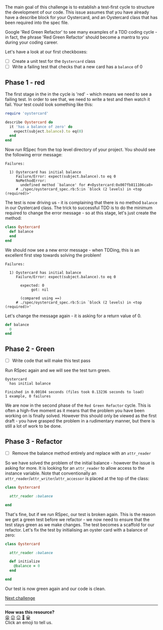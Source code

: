 The main goal of this challenge is to establish a test-first cycle to structure the development of our code. This issue assumes that you have already have a describe block for your Oystercard, and an Oystercard class that has been required into the spec file.

Google 'Red Green Refactor' to see many examples of a TDD coding cycle - in fact, the phrase 'Red Green Refactor' should become a mantra to you during your coding career.

Let's have a look at our first checkboxes:

- [ ] Create a unit test for the `Oystercard` class
- [ ] Write a failing test that checks that a new card has a `balance` of 0

## Phase 1 - red

The first stage in the in the cycle is 'red' - which means we need to see a failing test. In order to see that, we need to write a test and then watch it fail. Your test could look something like this:

``` ruby
require 'oystercard'

describe Oystercard do
  it 'has a balance of zero' do
    expect(subject.balance).to eq(0)
  end
end
```

Now run RSpec from the top level directory of your project. You should see the following error message:
```
Failures:

  1) Oystercard has initial balance
     Failure/Error: expect(subject.balance).to eq 0
     NoMethodError:
       undefined method `balance' for #<Oystercard:0x007fb811106ca8>
     # ./spec/oystercard_spec.rb:5:in `block (2 levels) in <top (required)>'

```

The test is now driving us - it is complaining that there is no method `balance` in our Oystercard class. The trick to successful TDD is to do the minimum required to change the error message - so at this stage, let's just create the method:

``` ruby
class Oystercard
  def balance
  end
end
```

We should now see a new error message - when TDDing, this is an excellent first step towards solving the problem!

```
Failures:

  1) Oystercard has initial balance
     Failure/Error: expect(subject.balance).to eq 0

       expected: 0
            got: nil

       (compared using ==)
     # ./spec/oystercard_spec.rb:5:in `block (2 levels) in <top (required)>'
```

Let's change the message again - it is asking for a return value of 0.

``` ruby
def balance
  0
end
```

## Phase 2 - Green

- [ ] Write code that will make this test pass

Run RSpec again and we will see the test turn green.

```
Oystercard
  has initial balance

Finished in 0.00104 seconds (files took 0.13236 seconds to load)
1 example, 0 failures
```

We are now in the second phase of the `Red Green Refactor` cycle. This is often a high-five moment as it means that the problem you have been working on is finally solved. However this should only be viewed as the first draft - you have grasped the problem in a rudimentary manner, but there is still a lot of work to be done.

## Phase 3 - Refactor

- [ ] Remove the balance method entirely and replace with an `attr_reader`

So we have solved the problem of the initial balance - however the issue is asking for more. It is looking for an `attr_reader` to allow access to the instance variable. Note that conventionally an `attr_reader`/`attr_writer`/`attr_accessor` is placed at the top of the class:

``` ruby
class Oystercard

  attr_reader :balance

end

```
That's fine, but if we run RSpec, our test is broken again. This is the reason we get a green test before we refactor - we now need to ensure that the test stays green as we make changes. The test becomes a scaffold for our refactor. Let's fix the test by initialising an oyster card with a balance of zero:

``` ruby
class Oystercard

  attr_reader :balance

  def initialize
    @balance = 0
  end

end
```

Our test is now green again and our code is clean.

[Next challenge](../05_top_up.md)

<!-- BEGIN GENERATED SECTION DO NOT EDIT -->

---

**How was this resource?**  
[😫](https://airtable.com/shrUJ3t7KLMqVRFKR?prefill_Repository=course&prefill_File=oystercard/walkthroughs/04_adding_balance.md&prefill_Sentiment=😫) [😕](https://airtable.com/shrUJ3t7KLMqVRFKR?prefill_Repository=course&prefill_File=oystercard/walkthroughs/04_adding_balance.md&prefill_Sentiment=😕) [😐](https://airtable.com/shrUJ3t7KLMqVRFKR?prefill_Repository=course&prefill_File=oystercard/walkthroughs/04_adding_balance.md&prefill_Sentiment=😐) [🙂](https://airtable.com/shrUJ3t7KLMqVRFKR?prefill_Repository=course&prefill_File=oystercard/walkthroughs/04_adding_balance.md&prefill_Sentiment=🙂) [😀](https://airtable.com/shrUJ3t7KLMqVRFKR?prefill_Repository=course&prefill_File=oystercard/walkthroughs/04_adding_balance.md&prefill_Sentiment=😀)  
Click an emoji to tell us.

<!-- END GENERATED SECTION DO NOT EDIT -->
